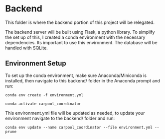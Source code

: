 # Backend

This folder is where the backend portion of this project will be relegated.

The backend server will be built using Flask, a python library. To simplify the set up of this, I created a conda environment with the necessary dependencies. Its important to use this environment. The database will be handled with SQLite.

## Environment Setup

To set up the conda environment, make sure Anaconda/Miniconda is installed, then navigate to this backend/ folder in the Anaconda prompt and run:

`conda env create -f environment.yml`

`conda activate carpool_coordinator`

This environment.yml file will be updated as needed, to update your environment navigate to the backend/ folder and run:

`conda env update --name carpool_coordinator --file environment.yml --prune`
